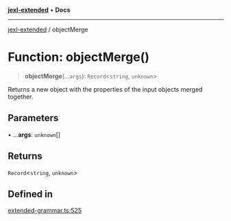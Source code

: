 [**jexl-extended**](../README.md) • **Docs**

***

[jexl-extended](../globals.md) / objectMerge

# Function: objectMerge()

> **objectMerge**(...`args`): `Record`\<`string`, `unknown`\>

Returns a new object with the properties of the input objects merged together.

## Parameters

• ...**args**: `unknown`[]

## Returns

`Record`\<`string`, `unknown`\>

## Defined in

[extended-grammar.ts:525](https://github.com/nikoraes/jexl-extended/blob/6615aed6c8a07c2ecf0502c413d5c565a91b5f13/src/extended-grammar.ts#L525)
